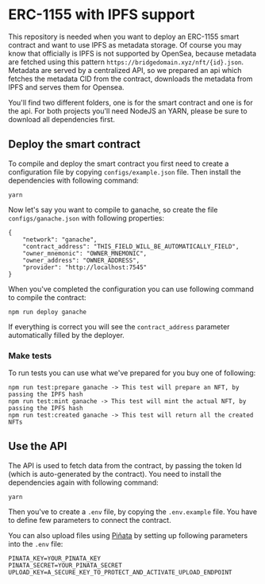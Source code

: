# ERC-1155 with IPFS support

This repository is needed when you want to deploy an ERC-1155 smart contract and want to use IPFS as metadata storage.
Of course you may know that officially is IPFS is not supported by OpenSea, because metadata are fetched using this pattern `https://bridgedomain.xyz/nft/{id}.json`.
Metadata are served by a centralized API, so we prepared an api which fetches the metadata CID from the contract, downloads the metadata from IPFS and serves them for Opensea.

You'll find two different folders, one is for the smart contract and one is for the api. For both projects you'll need NodeJS an YARN, please be sure to download all dependencies first.

## Deploy the smart contract

To compile and deploy the smart contract you first need to create a configuration file by copying `configs/example.json` file.
Then install the dependencies with following command:
```
yarn
```

Now let's say you want to compile to ganache, so create the file `configs/ganache.json` with following properties:
```
{
    "network": "ganache",
    "contract_address": "THIS_FIELD_WILL_BE_AUTOMATICALLY_FIELD",
    "owner_mnemonic": "OWNER_MNEMONIC",
    "owner_address": "OWNER_ADDRESS",
    "provider": "http://localhost:7545"
}
```

When you've completed the configuration you can use following command to compile the contract:

```
npm run deploy ganache
```

If everything is correct you will see the `contract_address` parameter automatically filled by the deployer.

### Make tests

To run tests you can use what we've prepared for you buy one of following:

```
npm run test:prepare ganache -> This test will prepare an NFT, by passing the IPFS hash
npm run test:mint ganache -> This test will mint the actual NFT, by passing the IPFS hash
npm run test:created ganache -> This test will return all the created NFTs
```

## Use the API

The API is used to fetch data from the contract, by passing the token Id (which is auto-generated by the contract).
You need to install the dependencies again with following command:
```
yarn
```

Then you've to create a `.env` file, by copying the `.env.example` file. You have to define few parameters to connect the contract.

You can also upload files using [Piñata](https://www.pinata.cloud/) by setting up following parameters into the `.env` file:
```
PINATA_KEY=YOUR_PINATA_KEY
PINATA_SECRET=YOUR_PINATA_SECRET
UPLOAD_KEY=A_SECURE_KEY_TO_PROTECT_AND_ACTIVATE_UPLOAD_ENDPOINT
```